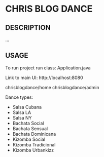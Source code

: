 CHRIS BLOG DANCE
================


DESCRIPTION
-----------

...
  

USAGE
-----

To run project run class: 
Application.java

Link to main UI:
http://localhost:8080

chrisblogdance/home
chrisblogdance/admin

Dance types:
- Salsa Cubana
- Salsa LA
- Salsa NY
- Bachata Social
- Bachata Sensual
- Bachata Dominicana
- Kizomba Social
- Kizomba Tradicional
- Kizomba Urbankizz